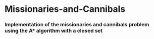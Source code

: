 # Missionaries-and-Cannibals

### Implementation of the missionaries and cannibals problem using the A* algorithm with a closed set
